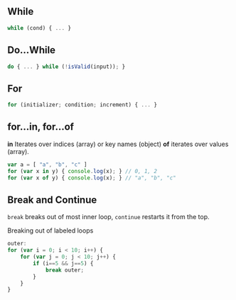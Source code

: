 ## While
```javascript
while (cond) { ... }
```

## Do...While
```javascript
do { ... } while (!isValid(input)); }
```

## For
```javascript
for (initializer; condition; increment) { ... }
```

## for...in, for...of
**in** Iterates over indices (array) or key names (object)
**of** iterates over values (array).
```javascript
var a = [ "a", "b", "c" ]
for (var x in y) { console.log(x); } // 0, 1, 2
for (var x of y) { console.log(x); } // "a", "b", "c"
```

## Break and Continue
`break` breaks out of most inner loop,
`continue` restarts it from the top.

Breaking out of labeled loops
```javascript
outer:
for (var i = 0; i < 10; i++) {
	for (var j = 0; j < 10; j++) {
		if (i==5 && j==5) {
			break outer;
		}
	}
}
```
